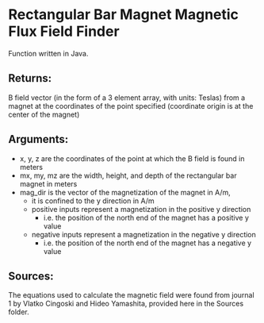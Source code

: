 # Rectangular Bar Magnet Magnetic Flux Field Finder

Function written in Java.

## Returns:
B field vector (in the form of a 3 element array, with units: Teslas) from a magnet at the coordinates of the point specified (coordinate origin is at the center of the magnet)

## Arguments:<br />
- x, y, z are the coordinates of the point at which the B field is found in meters<br />
- mx, my, mz are the width, height, and depth of the rectangular bar magnet in meters<br />
- mag_dir is the vector of the magnetization of the magnet in A/m,<br />
  * it is confined to the y direction in A/m<br />
  * positive inputs represent a magnetization in the positive y direction<br />
    * i.e. the position of the north end of the magnet has a positive y value<br />
  * negative inputs represent a magnetization in the negative y direction<br />
    * i.e. the position of the north end of the magnet has a negative y value<br />
    
## Sources:
The equations used to calculate the magnetic field were found from journal 1 by Vlatko Cingoski and Hideo Yamashita, provided here in the Sources folder.
